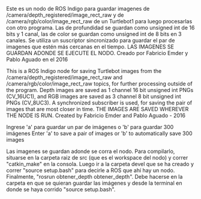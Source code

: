 Este es un nodo de ROS Indigo para guardar imagenes de /camera/depth_registered/image_rect_raw
y de /camera/rgb/color/image_rect_raw de un Turtlebot1 para luego procesarlas con otro programa. 
Las de profundidad se guardan como unsigned int de 16 bits 
y 1 canal, las de color se guardan como unsigned int de 8 bits en 3 canales.
Se utiliza un suscriptor sincronizado para guardar el par de imagenes que estén más
cercanas en el tiempo.
LAS IMAGENES SE GUARDAN ADONDE SE EJECUTE EL NODO.
Creado por Fabricio Emder y Pablo Aguado en el 2016


This is a ROS Indigo node for saving Turtlebot images from the /camera/depth_registered/image_rect_raw
and /camera/rgb/color/image_rect_raw topics, for further processing outside of the program. 
Depth images are saved as 1 channel 16 bit unsigned int PNGs (CV_16UC1), and 
RGB images are saved as 3 channel 8 bit unsigned int PNGs (CV_8UC3).
A synchronized subscriber is used, for saving the pair of images that are most closer in time.
THE IMAGES ARE SAVED WHEREVER THE NODE IS RUN.
Created by Fabricio Emder and Pablo Aguado - 2016

 
Ingrese 'a' para guardar un par de imágenes o 'b' para guardar 300 imágenes
Enter 'a' to save a pair of images or 'b' to automatically save 300 images

 
Las imagenes se guardan adonde se corra el nodo. Para compilarlo,
situarse en la carpeta raiz de src (que es el workspace del nodo) y 
correr "catkin_make" en la consola. 
Luego ir a la carpeta devel que se ha creado y correr "source setup.bash"
para decirle a ROS que ahí hay un nodo.
Finalmente, "rosrun obtener_depth obtener_depth". Debe hacerse en la carpeta en que se quieran guardar 
las imágenes y desde la terminal en donde se haya corrido "source setup.bash".